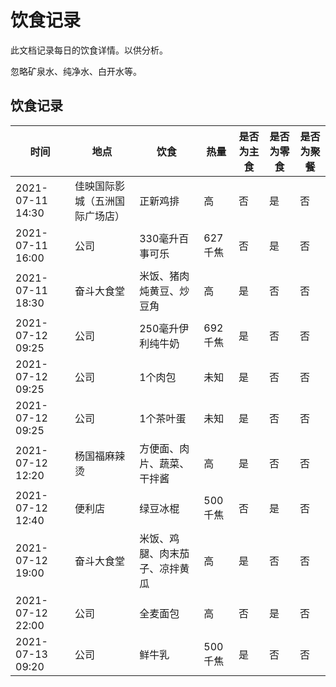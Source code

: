 # 饮食记录

此文档记录每日的饮食详情。以供分析。

忽略矿泉水、纯净水、白开水等。

## 饮食记录

| 时间 | 地点 | 饮食 | 热量 | 是否为主食 | 是否为零食 | 是否为聚餐 |
| - | - | - | - | - | - | - |
| 2021-07-11 14:30 | 佳映国际影城（五洲国际广场店） | 正新鸡排 | 高 | 否 | 是 | 否 |
| 2021-07-11 16:00 | 公司 | 330毫升百事可乐 | 627千焦 | 否 | 是 | 否 |
| 2021-07-11 18:30 | 奋斗大食堂 | 米饭、猪肉炖黄豆、炒豆角 | 高 | 是 | 否 | 否 |
| 2021-07-12 09:25 | 公司 | 250毫升伊利纯牛奶 | 692千焦 | 是 | 否 | 否 |
| 2021-07-12 09:25 | 公司 | 1个肉包 | 未知 | 是 | 否 | 否 |
| 2021-07-12 09:25 | 公司 | 1个茶叶蛋 | 未知 | 是 | 否 | 否 |
| 2021-07-12 12:20 | 杨国福麻辣烫 | 方便面、肉片、蔬菜、干拌酱 | 高 | 是 | 否 | 否 |
| 2021-07-12 12:40 | 便利店 | 绿豆冰棍 | 500千焦 | 否 | 是 | 否 |
| 2021-07-12 19:00 | 奋斗大食堂 | 米饭、鸡腿、肉末茄子、凉拌黄瓜 | 高 | 是 | 否 | 否 |
| 2021-07-12 22:00 | 公司 | 全麦面包 | 高 | 否 | 是 | 否 |
| 2021-07-13 09:20 | 公司 | 鲜牛乳 | 500千焦 | 是 | 否 | 否 |
